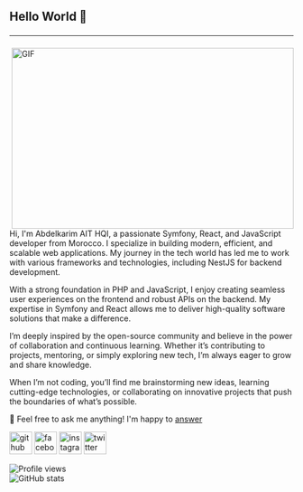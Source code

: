 ## Hello World 👋<hr/>
<img align="right" alt="GIF" src="https://github.com/ait-79i/images/blob/main/mine.gif" width="500" height="320" />


Hi, I'm Abdelkarim AIT HQI, a passionate Symfony, React, and JavaScript developer from Morocco. I specialize in building modern, efficient, and scalable web applications. My journey in the tech world has led me to work with various frameworks and technologies, including NestJS for backend development.

With a strong foundation in PHP and JavaScript, I enjoy creating seamless user experiences on the frontend and robust APIs on the backend. My expertise in Symfony and React allows me to deliver high-quality software solutions that make a difference.

I’m deeply inspired by the open-source community and believe in the power of collaboration and continuous learning. Whether it’s contributing to projects, mentoring, or simply exploring new tech, I’m always eager to grow and share knowledge.

When I’m not coding, you’ll find me brainstorming new ideas, learning cutting-edge technologies, or collaborating on innovative projects that push the boundaries of what’s possible.

💬  Feel free to ask me anything! I'm happy to <a href="abdelkarimaithqi@gmail.com">answer</a>


[<img src='https://cdn.jsdelivr.net/npm/simple-icons@3.0.1/icons/github.svg' alt='github' height='40'>](https://github.com/ait-79i)  [<img src='https://cdn.jsdelivr.net/npm/simple-icons@3.0.1/icons/facebook.svg' alt='facebook' height='40'>](https://www.facebook.com/100009116640205)  [<img src='https://cdn.jsdelivr.net/npm/simple-icons@3.0.1/icons/instagram.svg' alt='instagram' height='40'>](https://www.instagram.com/ait79i/)  [<img src='https://cdn.jsdelivr.net/npm/simple-icons@3.0.1/icons/twitter.svg' alt='twitter' height='40'>](https://twitter.com/@ait_79i)  

![Profile views](https://komarev.com/ghpvc/?ait-79i=your-github-ait-79i&color=green)  
![GitHub stats](https://github-readme-stats.vercel.app/api?username=ait-79i&show_icons=true) 
